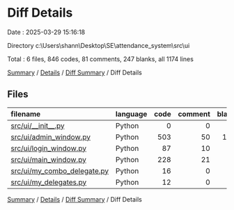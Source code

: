 # Diff Details

Date : 2025-03-29 15:16:18

Directory c:\\Users\\shann\\Desktop\\SE\\attendance_system\\src\\ui

Total : 6 files,  846 codes, 81 comments, 247 blanks, all 1174 lines

[Summary](results.md) / [Details](details.md) / [Diff Summary](diff.md) / Diff Details

## Files
| filename | language | code | comment | blank | total |
| :--- | :--- | ---: | ---: | ---: | ---: |
| [src/ui/\_\_init\_\_.py](/src/ui/__init__.py) | Python | 0 | 0 | 1 | 1 |
| [src/ui/admin\_window.py](/src/ui/admin_window.py) | Python | 503 | 50 | 142 | 695 |
| [src/ui/login\_window.py](/src/ui/login_window.py) | Python | 87 | 10 | 34 | 131 |
| [src/ui/main\_window.py](/src/ui/main_window.py) | Python | 228 | 21 | 58 | 307 |
| [src/ui/my\_combo\_delegate.py](/src/ui/my_combo_delegate.py) | Python | 16 | 0 | 7 | 23 |
| [src/ui/my\_delegates.py](/src/ui/my_delegates.py) | Python | 12 | 0 | 5 | 17 |

[Summary](results.md) / [Details](details.md) / [Diff Summary](diff.md) / Diff Details